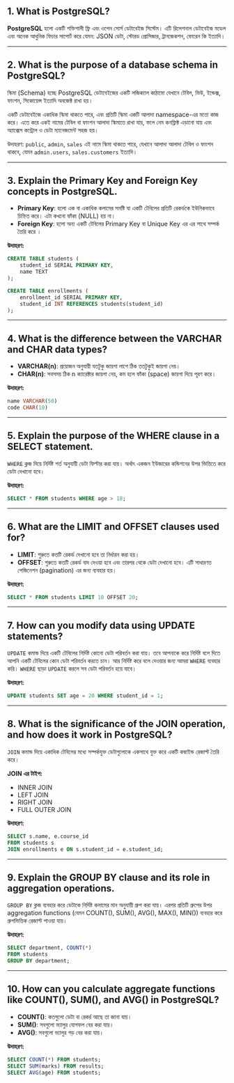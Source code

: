 ## 1. What is PostgreSQL?

**PostgreSQL** হলো একটি শক্তিশালী ফ্রি এবং ওপেন সোর্স ডেটাবেইজ সিস্টেম। এটি রিলেশনাল ডেটাবেইজ মডেল এবং অনেক আধুনিক ফিচার সাপোর্ট করে যেমন: JSON ডেটা, স্টোরড প্রোসিজার, ট্রানজেকশন, ফোরেন কি ইত্যাদি।

---

## 2. What is the purpose of a database schema in PostgreSQL?

স্কিমা (Schema) হচ্ছে PostgreSQL ডেটাবেইজের একটি লজিক্যাল কাঠামো যেখানে টেবিল, ভিউ, ইন্ডেক্স, ফাংশন, সিকোয়েন্স ইত্যাদি অবজেক্ট রাখা হয়।

একটি ডেটাবেইজে একাধিক স্কিমা থাকতে পারে, এবং প্রতিটি স্কিমা একটি আলাদা namespace-এর মতো কাজ করে। এতে করে একই নামের টেবিল বা ফাংশন আলাদা স্কিমাতে রাখা যায়, ফলে নেম কনফ্লিক্ট এড়ানো যায় এবং অ্যাক্সেস কন্ট্রোল ও ডেটা ম্যানেজমেন্ট সহজ হয়।

উদাহরণ: `public`, `admin`, `sales` এই নামে স্কিমা থাকতে পারে, যেখানে আলাদা আলাদা টেবিল ও ফাংশন থাকবে, যেমন `admin.users`, `sales.customers` ইত্যাদি।

---

## 3. Explain the Primary Key and Foreign Key concepts in PostgreSQL.

- **Primary Key**: হলো এক বা একাধিক কলামের সমষ্টি যা একটি টেবিলের প্রতিটি রেকর্ডকে ইউনিকভাবে চিহ্নিত করে। এটা কখনো ফাঁকা (NULL) হয় না।
- **Foreign Key**: হলো অন্য একটি টেবিলের Primary Key বা Unique Key এর এর সাথে সম্পর্ক তৈরি করে ।

**উদাহরণ:**

```sql
CREATE TABLE students (
    student_id SERIAL PRIMARY KEY,
    name TEXT
);

CREATE TABLE enrollments (
    enrollment_id SERIAL PRIMARY KEY,
    student_id INT REFERENCES students(student_id)
);
```

---

## 4. What is the difference between the VARCHAR and CHAR data types?

- **VARCHAR(n)**: প্রয়োজন অনুযায়ী যতটুকু জায়গা লাগে ঠিক ততটুকুই জায়গা নেয়।
- **CHAR(n)**: সবসময় ঠিক n ক্যারেক্টার জায়গা নেয়, কম হলে ফাঁকা (space) জায়গা দিয়ে পূরণ করে।

**উদাহরণ:**

```sql
name VARCHAR(50)
code CHAR(10)
```

---

## 5. Explain the purpose of the WHERE clause in a SELECT statement.

`WHERE` ক্লজ দিয়ে নির্দিষ্ট শর্ত অনুযায়ী ডেটা ফিল্টার করা যায়। অর্থাৎ একজন ইউজারের কন্ডিশনের উপর ভিত্তিতে করে ডেটা দেখানো হবে।

**উদাহরণ:**

```sql
SELECT * FROM students WHERE age > 18;
```

---

## 6. What are the LIMIT and OFFSET clauses used for?

- **LIMIT**: শুরুতে কতটি রেকর্ড দেখানো হবে তা নির্ধারন করা হয়।
- **OFFSET**: শুরুতে কতটি রেকর্ড বাদ দেওয়া হবে এবং তারপর থেকে ডেটা দেখানো হবে। এটি সাধারণত পেজিনেশন (pagination) এর জন্য ব্যবহার হয়।

**উদাহরণ:**

```sql
SELECT * FROM students LIMIT 10 OFFSET 20;
```

---

## 7. How can you modify data using UPDATE statements?

`UPDATE` কমান্ড দিয়ে একটি টেবিলের নির্দিষ্ট কোনো ডেটা পরিবর্তন করা যায়। তবে আপনাকে করে নির্দিষ্ট বলে দিতে আপনি একটি টেবিলের কোন ডেটা পরিবর্তন করতে চান। আর নির্দিষ্ট করে বলে দেওয়ার জন্য আমরা `WHERE` ব্যবহার করি। `WHERE` ছাড়া `UPDATE` করলে সব ডেটা পরিবর্তন হয়ে যাবে।

**উদাহরণ:**

```sql
UPDATE students SET age = 20 WHERE student_id = 1;
```

---

## 8. What is the significance of the JOIN operation, and how does it work in PostgreSQL?

`JOIN` কমান্ড দিয়ে একাধিক টেবিলের মধ্যে সম্পর্কযুক্ত ডেটাগুলোকে একসাথে যুক্ত করে একটি কম্বাইন্ড রেজাল্ট তৈরি করে।

**JOIN এর টাইপ:**

- INNER JOIN
- LEFT JOIN
- RIGHT JOIN
- FULL OUTER JOIN

**উদাহরণ:**

```sql
SELECT s.name, e.course_id
FROM students s
JOIN enrollments e ON s.student_id = e.student_id;
```

---

## 9. Explain the GROUP BY clause and its role in aggregation operations.

`GROUP BY` ক্লজ ব্যবহার করে ডেটাকে নির্দিষ্ট কলামের মান অনুযায়ী গ্রুপ করা যায়। এরপর প্রতিটি গ্রুপের উপর aggregation functions (যেমন COUNT(), SUM(), AVG(), MAX(), MIN()) ব্যবহার করে গ্রুপভিত্তিক রেজাল্ট পাওয়া যায়।

**উদাহরণ:**

```sql
SELECT department, COUNT(*)
FROM students
GROUP BY department;
```

---

## 10. How can you calculate aggregate functions like COUNT(), SUM(), and AVG() in PostgreSQL?

- **COUNT()**: কতগুলো ডেটা বা রেকর্র আছে তা জানা যায়।
- **SUM()**: সবগুলো ভ্যালুর যোগফল বের করা যায়।
- **AVG()**: সবগুলো ভ্যালুর গড় বের করা যায়।

**উদাহরণ:**

```sql
SELECT COUNT(*) FROM students;
SELECT SUM(marks) FROM results;
SELECT AVG(age) FROM students;
```
